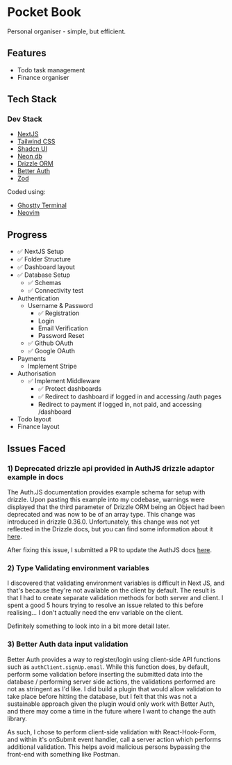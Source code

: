 # Pocket Book

Personal organiser - simple, but efficient.

## Features

- Todo task management
- Finance organiser

## Tech Stack

### Dev Stack

- [NextJS](https://nextjs.org/docs)
- [Tailwind CSS](https://v2.tailwindcss.com/docs)
- [Shadcn UI](https://ui.shadcn.com/docs)
- [Neon db](https://neon.tech/docs/get-started-with-neon/why-neon)
- [Drizzle ORM](https://orm.drizzle.team/docs/overview)
- [Better Auth](https://www.better-auth.com/docs/introduction)
- [Zod](https://zod.dev/)

Coded using:

- [Ghostty Terminal](https://github.com/ghostty-org)
- [Neovim](https://neovim.io/)

## Progress

- ✅ NextJS Setup
- ✅ Folder Structure
- ✅ Dashboard layout
- ✅ Database Setup
  - ✅ Schemas
  - ✅ Connectivity test
- Authentication
  - Username & Password
    - ✅ Registration
    - Login
    - Email Verification
    - Password Reset
  - ✅ Github OAuth
  - ✅ Google OAuth
- Payments
  - Implement Stripe
- Authorisation
  - ✅ Implement Middleware
    - ✅ Protect dashboards
    - ✅ Redirect to dashboard if logged in and accessing /auth pages
    - Redirect to payment if logged in, not paid, and accessing /dashboard
- Todo layout
- Finance layout

## Issues Faced

### 1) Deprecated drizzle api provided in AuthJS drizzle adaptor example in docs

The Auth.JS documentation provides example schema for setup with drizzle. Upon pasting this example
into my codebase, warnings were displayed that the third parameter of Drizzle ORM being an Object
had been deprecated and was now to be of an array type. This change was introduced in drizzle
0.36.0. Unfortunately, this change was not yet reflected in the Drizzle docs, but you can find some
information about it [here](https://github.com/drizzle-team/drizzle-orm/releases/tag/0.36.0).

After fixing this issue, I submitted a PR to update the AuthJS docs
[here](https://github.com/nextauthjs/next-auth/pull/12285).

### 2) Type Validating environment variables

I discovered that validating environment variables is difficult in Next JS, and that's because
they're not available on the client by default. The result is that I had to create separate
validation methods for both server and client. I spent a good 5 hours trying to resolve an issue
related to this before realising... I don't actually need the env variable on the client.

Definitely something to look into in a bit more detail later.

### 3) Better Auth data input validation

Better Auth provides a way to register/login using client-side API functions such as
`authClient.signUp.email`. While this function does, by default, perform some validation before
inserting the submitted data into the database / performing server side actions, the validations
performed are not as stringent as I'd like. I did build a plugin that would allow validation to take
place before hitting the database, but I felt that this was not a sustainable approach given the
plugin would only work with Better Auth, and there may come a time in the future where I want to
change the auth library.

As such, I chose to perform client-side validation with React-Hook-Form, and within it's onSubmit
event handler, call a server action which performs additional validation. This helps avoid malicious
persons bypassing the front-end with something like Postman.
